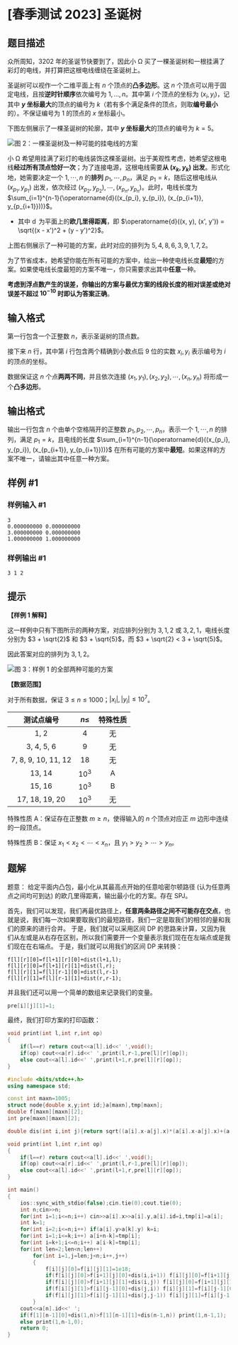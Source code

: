 # [春季测试 2023] 圣诞树

## 题目描述

众所周知，3202 年的圣诞节快要到了，因此小 Ω 买了一棵圣诞树和一根挂满了彩灯的电线，并打算把这根电线缠绕在圣诞树上。

圣诞树可以视作一个二维平面上有 $n$ 个顶点的**凸多边形**。这 $n$ 个顶点可以用于固定电线，且按**逆时针顺序**依次编号为 $1, \ldots, n$。其中第 $i$ 个顶点的坐标为 $(x_i, y_i)$，记其中 **$y$ 坐标最大**的顶点的编号为 $k$（若有多个满足条件的顶点，则取**编号最小**的）。不保证编号为 $1$ 的顶点的 $x$ 坐标最小。

下图左侧展示了一棵圣诞树的轮廓，其中 **$y$ 坐标最大**的顶点的编号为 $k = 5$。

![图 2：一棵圣诞树及一种可能的挂电线的方案](https://cdn.luogu.com.cn/upload/image_hosting/ayjegrhj.png)

小 Ω 希望用挂满了彩灯的电线装饰这棵圣诞树。出于美观性考虑，她希望这根电线**经过所有顶点恰好一次**；为了连接电源，这根电线需要**从 $(x_k, y_k)$ 出发**。形式化地，她需要决定一个 $1, \cdots, n$ 的**排列** $p_1, \cdots, p_n$，满足 $p_1 = k$，随后这根电线从 $(x_{p_1}, y_{p_1})$ 出发，依次经过 $(x_{p_2}, y_{p_2}), \cdots, (x_{p_n}, y_{p_n})$。此时，电线长度为 $\sum_{i=1}^{n-1}{\operatorname{d}((x_{p_i}, y_{p_i}), (x_{p_{i+1}}, y_{p_{i+1}}))}$。

- 其中 $\operatorname{d}$ 为平面上的**欧几里得距离**，即 $\operatorname{d}((x, y), (x', y')) = \sqrt{(x - x')^2 + (y - y')^2}$。

上图右侧展示了一种可能的方案，此时对应的排列为 $5, 4, 8, 6, 3, 9, 1, 7, 2$。

为了节省成本，她希望你能在所有可能的方案中，给出一种使电线长度**最短**的方案。如果使电线长度最短的方案不唯一，你只需要求出其中**任意**一种。

**考虑到浮点数产生的误差，你输出的方案与最优方案的线段长度的相对误差或绝对误差不超过 $10^{-10}$ 时即认为答案正确**。

## 输入格式

第一行包含一个正整数 $n$，表示圣诞树的顶点数。

接下来 $n$ 行，其中第 $i$ 行包含两个精确到小数点后 $9$ 位的实数 $x_i, y_i$ 表示编号为 $i$ 的顶点的坐标。

数据保证这 $n$ 个点**两两不同**，并且依次连接 $(x_1, y_1), (x_2, y_2), \cdots, (x_n, y_n)$ 将形成一个**凸多边形**。

## 输出格式

输出一行包含 $n$ 个由单个空格隔开的正整数 $p_1, p_2, \cdots, p_n$，表示一个 $1, \cdots, n$ 的排列，满足 $p_1 = k$，且电线的长度 $\sum_{i=1}^{n-1}{\operatorname{d}((x_{p_i}, y_{p_i}), (x_{p_{i+1}}, y_{p_{i+1}}))}$ 在所有可能的方案中**最短**。如果这样的方案不唯一，请输出其中任意一种方案。

## 样例 #1

### 样例输入 #1

```
3
0.000000000 0.000000000
3.000000000 0.000000000
1.000000000 1.000000000
```

### 样例输出 #1

```
3 1 2
```

## 提示

**【样例 1 解释】**

这一样例中只有下图所示的两种方案，对应排列分别为 $3, 1, 2$ 或 $3, 2, 1$，电线长度分别为 $3 + \sqrt{2}$ 和 $3 + \sqrt{5}$，而 $3 + \sqrt{2} < 3 + \sqrt{5}$。

因此答案对应的排列为 $3, 1, 2$。

![图 3：样例 1 的全部两种可能的方案](https://cdn.luogu.com.cn/upload/image_hosting/tcwvp72y.png)

**【数据范围】**

对于所有数据，保证 $3 \le n \le 1000$；$|x_i|, |y_i| \le 10^7$。

|测试点编号| $n \le$ |特殊性质|
|:-:|:-:|:-:|
|1, 2| $4$ |无|
|3, 4, 5, 6| $9$ |无|
|7, 8, 9, 10, 11, 12| $18$ |无|
|13, 14| $10^3$ |A|
|15, 16| $10^3$ |B|
|17, 18, 19, 20| $10^3$ |无|

特殊性质 A：保证存在正整数 $m \ge n$，使得输入的 $n$ 个顶点对应正 $m$ 边形中连续的一段顶点。

特殊性质 B：保证 $x_1 < x_2 < \cdots < x_n$，且 $y_1 > y_2 > \cdots > y_n$。


## 题解
题意：
给定平面内凸包，最小化从其最高点开始的任意哈密尔顿路径 (认为任意两点之间均可到达) 的欧几里得距离，输出最小化的方案。存在 SPJ。

首先，我们可以发现，我们再最优路径上，**任意两条路径之间不可能存在交点**，也就是说，我们每一次如果要取我们的最短路径，我们一定是取我们的相邻的量和我们的原来的进行合并。
于是，我们就可以采用区间 DP 的思路来计算，又因为我们从左或是从右存在区别，所以我们需要开一个变量表示我们现在在左端点或是我们现在在右端点。
于是，我们就可以用我们的区间 DP 来转换：
```
f[l][r][0]=f[l+1][r][0]+dist(l+1,l);
f[l][r][0]=f[l+1][r][1]+dist(l,r);
f[l][r][1]=f[l][r-1][0]+dist(l,r-1)
f[l][r][1]=f[l][r-1][1]+dist(r,r-1);
```


并且我们还可以用一个简单的数组来记录我们的变量。
```cpp
pre[i][j][1]=1;
```

最终，我们打印方案的打印函数：
```cpp
void print(int l,int r,int op)
{
    if(l==r) return cout<<a[l].id<<' ',void();
    if(op) cout<<a[r].id<<' ',print(l,r-1,pre[l][r][op]);
    else cout<<a[l].id<<' ',print(l+1,r,pre[l][r][op]);
}
```

```cpp
#include <bits/stdc++.h>
using namespace std;

const int maxn=1005;
struct node{double x,y;int id;}a[maxn],tmp[maxn];
double f[maxn][maxn][2];
int pre[maxn][maxn][2];

double dis(int i,int j){return sqrt((a[i].x-a[j].x)*(a[i].x-a[j].x)+(a[i].y-a[j].y)*(a[i].y-a[j].y));}

void print(int l,int r,int op)
{
    if(l==r) return cout<<a[l].id<<' ',void();
    if(op) cout<<a[r].id<<' ',print(l,r-1,pre[l][r][op]);
    else cout<<a[l].id<<' ',print(l+1,r,pre[l][r][op]);
}

int main()
{
    ios::sync_with_stdio(false);cin.tie(0);cout.tie(0);
    int n;cin>>n;
    for(int i=1;i<=n;i++) cin>>a[i].x>>a[i].y,a[i].id=i,tmp[i]=a[i];
    int k=1;
    for(int i=2;i<=n;i++) if(a[i].y>a[k].y) k=i;
    for(int i=1;i<=k;i++) a[i+n-k]=tmp[i];
    for(int i=k+1;i<=n;i++) a[i-k]=tmp[i];
    for(int len=2;len<n;len++)
        for(int i=1,j=len;j<n;i++,j++)
        {
            f[i][j][0]=f[i][j][1]=1e18;
            if(f[i][j][0]>f[i+1][j][0]+dis(i,i+1)) f[i][j][0]=f[i+1][j][0]+dis(i,i+1),pre[i][j][0]=0;
            if(f[i][j][0]>f[i+1][j][1]+dis(i,j)) f[i][j][0]=f[i+1][j][1]+dis(i,j),pre[i][j][0]=1;
            if(f[i][j][1]>f[i][j-1][0]+dis(j,i)) f[i][j][1]=f[i][j-1][0]+dis(i,j),pre[i][j][1]=0;
            if(f[i][j][1]>f[i][j-1][1]+dis(j,j-1)) f[i][j][1]=f[i][j-1][1]+dis(j,j-1),pre[i][j][1]=1;
        }
    cout<<a[n].id<<' ';
    if(f[1][n-1][0]+dis(1,n)>f[1][n-1][1]+dis(n-1,n)) print(1,n-1,1);
    else print(1,n-1,0);
    return 0;
}
```